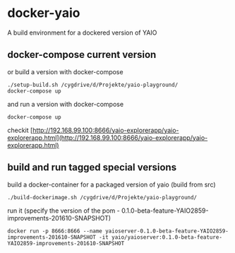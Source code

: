 # docker-yaio
A build environment for a dockered version of YAIO

## docker-compose current version
or build a version with docker-compose
    
    ./setup-build.sh /cygdrive/d/Projekte/yaio-playground/
    docker-compose up

and run a version with docker-compose
    
    docker-compose up
    
checkit [http://192.168.99.100:8666/yaio-explorerapp/yaio-explorerapp.html](http://192.168.99.100:8666/yaio-explorerapp/yaio-explorerapp.html)     

## build and run tagged special versions
build a docker-container for a packaged version of yaio (build from src)

    ./build-dockerimage.sh /cygdrive/d/Projekte/yaio-playground/

run it (specify the version of the pom - 0.1.0-beta-feature-YAIO2859-improvements-201610-SNAPSHOT)
    
    docker run -p 8666:8666 --name yaioserver-0.1.0-beta-feature-YAIO2859-improvements-201610-SNAPSHOT -it yaio/yaioserver:0.1.0-beta-feature-YAIO2859-improvements-201610-SNAPSHOT